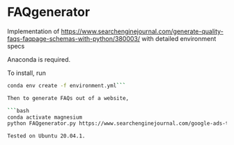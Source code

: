 # FAQgenerator
Implementation of https://www.searchenginejournal.com/generate-quality-faqs-faqpage-schemas-with-python/380003/ with detailed environment specs

Anaconda is required.

To install, run

```bash
conda env create -f environment.yml```

Then to generate FAQs out of a website,

```bash
conda activate magnesium
python FAQgenerator.py https://www.searchenginejournal.com/google-ads-to-start-hiding-some-search-query-data/379840/```

Tested on Ubuntu 20.04.1.

